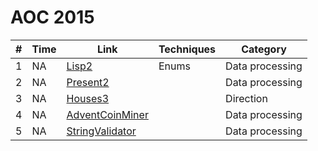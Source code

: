 # AOC 2015

| #  | Time     | Link                  | Techniques              | Category                     |
|----|----------|-----------------------|-------------------------|------------------------------|
| 1  | NA | [Lisp2](./src/main/java/info/jab/aoc/day1/Lisp2.java) | Enums | Data processing |
| 2  | NA | [Present2](./src/main/java/info/jab/aoc/day2/Present2.java) |  | Data processing |
| 3  | NA | [Houses3](./src/main/java/info/jab/aoc/day3/Houses3.java) |  | Direction |
| 4  | NA | [AdventCoinMiner](./src/main/java/info/jab/aoc/day4/AdventCoinMiner.java) |  | Data processing |
| 5  | NA | [StringValidator](./src/main/java/info/jab/aoc/day5/StringValidator.java) |  | Data processing |